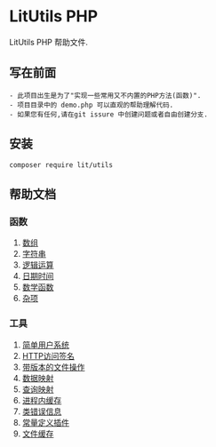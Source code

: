 LitUtils PHP
==============
LitUtils PHP 帮助文件.

## 写在前面

    - 此项目出生是为了"实现一些常用又不内置的PHP方法(函数)".
    - 项目目录中的 demo.php 可以直观的帮助理解代码.
    - 如果您有任何,请在git issure 中创建问题或者自由创建分支.

## 安装

```
composer require lit/utils
```

## 帮助文档

### 函数

1. [数组](doc/LiArray.md)
2. [字符串](doc/LiString.md)
3. [逻辑运算](doc/LiStructures.md)
4. [日期时间](doc/LiDate.md)
5. [数学函数](doc/LiMath.md)
6. [杂项](doc/LiSundry.md)

### 工具

1. [简单用户系统](doc/LiEasyAuth.md)
2. [HTTP访问签名](doc/LiSignature.md)
3. [带版本的文件操作](doc/LiVersionFile.md)
4. [数据映射](doc/LiMapper.md)
5. [查询映射](doc/LiSelector.md)
6. [进程内缓存](doc/LiTransit.md)
7. [类错误信息](doc/LiErrMsg.md)
8. [常量定义插件](doc/LiConst.md)
9. [文件缓存](doc/LiFileCache.md)
